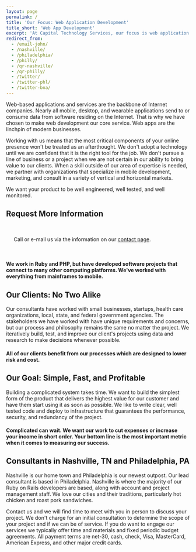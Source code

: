 ```yaml
---
layout: page
permalink: /
title: 'Our Focus: Web Application Development'
title_short: 'Web App Development'
excerpt: 'At Capital Technology Services, our focus is web application development. The company has staff based in Philadelphia, PA and Nashville, TN.'
redirect_from:
  - /email-john/
  - /nashville/
  - /philadelphia/
  - /philly/
  - /qr-nashville/
  - /qr-philly/
  - /twitter/
  - /twitter-phl/
  - /twitter-bna/
---
```


Web-based applications and services are the backbone of Internet companies.
Nearly all mobile, desktop, and wearable applications send to or consume data
from software residing on the Internet. That is why we have chosen to make web
development our core service. Web apps are the linchpin of modern businesses.

Working with us means that the most critical components of your online presence
won't be treated as an afterthought. We don't adopt a technology until we are
confident that it is the right tool for the job. We don't pursue a line of
business or a project when we are not certain in our ability to bring value to
our clients. When a skill outside of our area of expertise is needed, we partner
with organizations that specialize in mobile development, marketing, and consult
in a variety of vertical and horizontal markets.

We want your product to be well engineered, well tested, and well monitored.

<h2 class="text-center">Request More Information</h2>

<div class="row">
  <div class="two columns">&nbsp;</div>
  <div class="eight columns">
    <div class="sendgrid-subscription-widget" data-token="qmvriyXu89fpr5BIfBE6JFO4SotD7JmxbTchCw51dDP0%2Bv5hMrMACWXA0MOFRAVB"></div>
    <script>!function(d,s,id){var js,fjs=d.getElementsByTagName(s)[0],p=/^http:/.test(d.location)?"http":"https";if(!d.getElementById(id)){js=d.createElement(s);js.id=id;js.src=p+"://s3.amazonaws.com/subscription-cdn/0.2/widget.min.js";fjs.parentNode.insertBefore(js,fjs);}}(document, "script", "sendgrid-subscription-widget-js");</script>
    <noscript>
      <p>
        Call or e-mail us via the information on our
        <a href="/contact">contact page</a>.
      </p>
    </noscript>
  </div>
  <div class="two columns">&nbsp;</div>
</div>

<h4 itemscope itemtype="http://schema.org/Service">
  <meta itemprop="serviceType" content="PHP Development" />
  <meta itemprop="serviceType" content="Ruby Development" />
  <meta itemprop="serviceType" content="Ruby on Rails Development" />
  <meta itemprop="serviceType" content="Web Development" />
  <meta itemprop="serviceType" content="Web Application Development" />
  We work in Ruby and PHP, but have developed software projects that connect to
  many other computing platforms. We've worked with everything from mainframes
  to mobile.
</h4>

Our Clients: No Two Alike
-------------------------

Our consultants have worked with small businesses, startups, health care
organizations, local, state, and federal government agencies. The
stakeholders we have worked with have unique requirements and concerns, but our
process and philosophy remains the same no matter the project. We iteratively
build, test, and improve our client's projects using data and research to make
decisions whenever possible.

<h4>
  All of our clients benefit from our processes which are designed to lower risk
  and cost.
</h4>

Our Goal: Simple, Fast, and Profitable
--------------------------------------

Building a complicated system takes time. We want to build the simplest form of
the product that delivers the highest value for our customer and have them start
using it as soon as possible. We like to write clear, well tested code and
deploy to infrastructure that guarantees the performance, security, and
redundancy of the project.

<h4>
  Complicated can wait. We want our work to cut expenses or increase your
  income in short order. Your bottom line is the most important metric when it
  comes to measuring our success.
</h4>

Consultants in Nashville, TN and Philadelphia, PA
-------------------------------------------------

Nashville is our home town and Philadelphia is our newest outpost. Our lead
consultant is based in Philadelphia. Nashville is where the majority of our
Ruby on Rails developers are based, along with account and project management
staff. We love our cities and their traditions, particularly hot chicken and
roast pork sandwiches.

Contact us and we will find time to meet with you in person to discuss your
project. We don't charge for an initial consultation to determine the scope of
your project and if we can be of service. If you do want to engage our services
we typically offer time and materials and fixed periodic budget agreements.
All payment terms are net-30, cash, check, Visa, MasterCard, American Express,
and other major credit cards.
